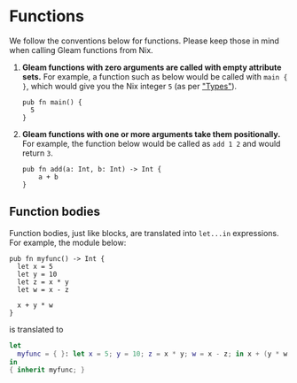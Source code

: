 # Functions

We follow the conventions below for functions. Please keep those in mind when calling Gleam functions from Nix.

1. **Gleam functions with zero arguments are called with empty attribute sets.** For example, a function such as below would be called with `main { }`, which would give you the Nix integer `5` (as per ["Types"](./types.md)).
    ```gleam
    pub fn main() {
      5
    }
    ```

2. **Gleam functions with one or more arguments take them positionally.** For example, the function below would be called as `add 1 2` and would return `3`.
    ```gleam
    pub fn add(a: Int, b: Int) -> Int {
        a + b
    }
    ```

## Function bodies

Function bodies, just like blocks, are translated into `let...in` expressions. For example, the module below:

```gleam
pub fn myfunc() -> Int {
  let x = 5
  let y = 10
  let z = x * y
  let w = x - z

  x + y * w
}
```

is translated to

```nix
let
  myfunc = { }: let x = 5; y = 10; z = x * y; w = x - z; in x + (y * w);
in
{ inherit myfunc; }
```
